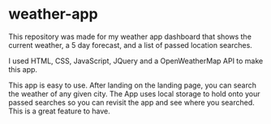 # weather-app

This repository was made for my weather app dashboard that shows the current weather, a 5 day forecast, and a list of passed location searches.

I used HTML, CSS, JavaScript, JQuery and a OpenWeatherMap API to make this app.

This app is easy to use. After landing on the landing page, you can search the weather of any given city. The App uses local storage to hold onto your passed searches so you can revisit the app and see where you searched. This is a great feature to have.
